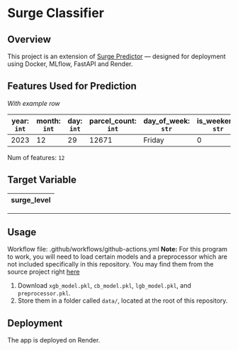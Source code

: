 
# Surge Classifier

## Overview

This project is an extension of [Surge Predictor](https://github.com/abdur-cader/surge-predictor) — designed for deployment using Docker, MLflow, FastAPI and Render.

## Features Used for Prediction
_With example row_

| year: `int` | month: `int` | day: `int` | parcel_count: `int` | day_of_week: `str` | is_weekend: `str` | is_holiday: `int` | is_holiday_soon: `int` | fleet_available: `int` | total_parcel_weight: `float` | avg_parcel_weight: `float` | avg_parcel_volume_size: `float` |
|-------|-------|-----|--------------|--------------|-------------|------------|-----------------|----------------|--------------------|------------------|-----------------------|
| 2023 | 12 | 29 | 12671 | Friday | 0 | 1 | 0 | 124 | 5362.324 | 1.0276 | 0.12 |

Num of features: `12`

## Target Variable

| surge_level |
|-------------|

---
## Usage

Workflow file: .github/workflows/github-actions.yml
**Note:** For this program to work, you will need to load certain models and a preprocessor which are not included specifically in this repository. You may find them from the source project right [here](https://github.com/abdur-cader/surge-predictor/tree/main/data/models)
1. Download `xgb_model.pkl`, `cb_model.pkl`, `lgb_model.pkl`, and `preprocessor.pkl`.
2. Store them in a folder called `data/`, located at the root of this repository.

## Deployment
The app is deployed on Render.
